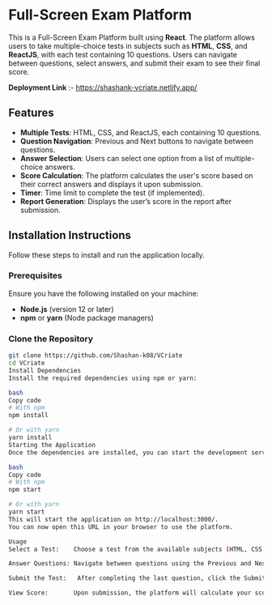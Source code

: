 # Full-Screen Exam Platform

This is a Full-Screen Exam Platform built using **React**. The platform allows users to take multiple-choice tests in subjects such as **HTML**, **CSS**, and **ReactJS**, with each test containing 10 questions. Users can navigate between questions, select answers, and submit their exam to see their final score.

**Deployment Link** :- https://shashank-vcriate.netlify.app/

## **Features**

- **Multiple Tests**: HTML, CSS, and ReactJS, each containing 10 questions.
- **Question Navigation**: Previous and Next buttons to navigate between questions.
- **Answer Selection**: Users can select one option from a list of multiple-choice answers.
- **Score Calculation**: The platform calculates the user's score based on their correct answers and displays it upon submission.
- **Timer**: Time limit to complete the test (if implemented).
- **Report Generation**: Displays the user’s score in the report after submission.

## **Installation Instructions**

Follow these steps to install and run the application locally.

### **Prerequisites**

Ensure you have the following installed on your machine:

- **Node.js** (version 12 or later)
- **npm** or **yarn** (Node package managers)

### **Clone the Repository**

```bash
git clone https://github.com/Shashan-k08/VCriate
cd VCriate
Install Dependencies
Install the required dependencies using npm or yarn:

bash
Copy code
# With npm
npm install

# Or with yarn
yarn install
Starting the Application
Once the dependencies are installed, you can start the development server:

bash
Copy code
# With npm
npm start

# Or with yarn
yarn start
This will start the application on http://localhost:3000/. 
You can now open this URL in your browser to use the platform.

Usage
Select a Test:    Choose a test from the available subjects (HTML, CSS, or ReactJS).

Answer Questions: Navigate between questions using the Previous and Next buttons. Select an answer by clicking on one of the multiple-choice options.

Submit the Test:   After completing the last question, click the Submit Exam button to submit your answers.

View Score:       Upon submission, the platform will calculate your score and display it in the report.